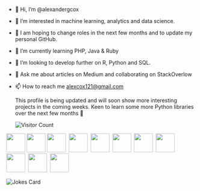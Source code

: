 - 👋 Hi, I’m @alexandergcox
- 👀 I’m interested in machine learning, analytics and data science.
- 👀 I am hoping to change roles in the next few months and to update my personal GitHub.
- 🌱 I’m currently learning PHP, Java & Ruby
- 💞️ I’m looking to develop further on R, Python and SQL.
- 💬 Ask me about articles on Medium and collaborating on StackOverlow
- 📫 How to reach me alexcox121@gmail.com

  This profile is being updated and will soon show more interesting projects in the coming weeks.
  Keen to learn some more Python libraries over the next few months 🙂

  ![Visitor Count](https://profile-counter.glitch.me/{alexandergcox}/count.svg)

<img height=50 src="https://cdn.jsdelivr.net/gh/devicons/devicon/icons/python/python-original.svg"/><img height=50>
<img height=50 src="https://cdn.jsdelivr.net/gh/devicons/devicon/icons/pandas/pandas-original-wordmark.svg" /><img height=50>
<img height=50 src="https://cdn.jsdelivr.net/gh/devicons/devicon/icons/numpy/numpy-original.svg" /> <img height=50>
<img height=50 src="https://cdn.jsdelivr.net/gh/devicons/devicon/icons/postgresql/postgresql-original.svg" /> <img height=50>
<img height=50 src="https://cdn.jsdelivr.net/gh/devicons/devicon/icons/rstudio/rstudio-original.svg" /> <img height=50>
<img height=50 src="https://cdn.jsdelivr.net/gh/devicons/devicon/icons/tensorflow/tensorflow-original.svg" /> <img height=50>
<img height=50 src="https://cdn.jsdelivr.net/gh/devicons/devicon/icons/anaconda/anaconda-original.svg" /> <img height=50>
<img height=50 src="https://cdn.jsdelivr.net/gh/devicons/devicon/icons/c/c-original.svg" /> <img height=50>
<img height=50 src="https://cdn.jsdelivr.net/gh/devicons/devicon/icons/jupyter/jupyter-original-wordmark.svg" /> <img height=50>
<img height=50 src="https://cdn.jsdelivr.net/gh/devicons/devicon/icons/matlab/matlab-original.svg" /> <img height=50>
<img height=50 src="https://cdn.jsdelivr.net/gh/devicons/devicon/icons/raspberrypi/raspberrypi-original.svg" /><img height=50>

  ![Jokes Card](https://readme-jokes.vercel.app/api)

